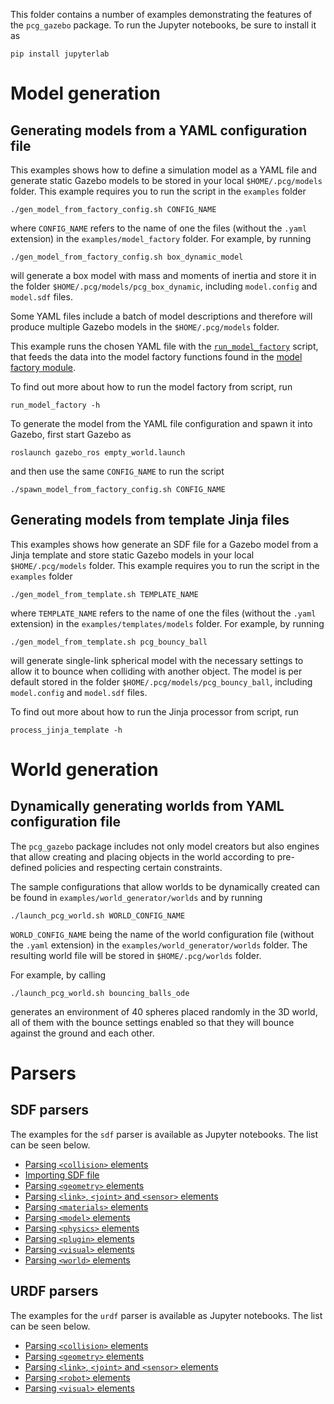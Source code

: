 This folder contains a number of examples demonstrating the features
of the `pcg_gazebo` package.
To run the Jupyter notebooks, be sure to install it as

```
pip install jupyterlab
```

# Model generation

## Generating models from a YAML configuration file

This examples shows how to define a simulation model as a YAML file
and generate static Gazebo models to be stored in your local `$HOME/.pcg/models`
folder.
This example requires you to run the script in the `examples` folder

```
./gen_model_from_factory_config.sh CONFIG_NAME
``` 
 
where `CONFIG_NAME` refers to the name of one the files (without the `.yaml` 
extension) in the `examples/model_factory` folder.
For example, by running

```
./gen_model_from_factory_config.sh box_dynamic_model
```

will generate a box model with mass and moments of inertia and store it in
the folder `$HOME/.pcg/models/pcg_box_dynamic`, including `model.config` and 
`model.sdf` files.

Some YAML files include a batch of model descriptions and therefore will
produce multiple Gazebo models in the `$HOME/.pcg/models` folder.

This example runs the chosen YAML file with the [`run_model_factory`](https://github.com/boschresearch/pcg_gazebo/blob/master/scripts/run_model_factory) script,
that feeds the data into the model factory functions found in the [model factory module](https://github.com/boschresearch/pcg_gazebo/blob/master/pcg_gazebo/generators/creators.py).

To find out more about how to run the model factory from script, run

```
run_model_factory -h
```

To generate the model from the YAML file configuration and spawn it into 
Gazebo, first start Gazebo as

```
roslaunch gazebo_ros empty_world.launch
```

and then use the same `CONFIG_NAME` to run the script

```
./spawn_model_from_factory_config.sh CONFIG_NAME
```

## Generating models from template Jinja files

This examples shows how generate an SDF file for a Gazebo model
from a Jinja template and store static Gazebo models in your local 
`$HOME/.pcg/models` folder.
This example requires you to run the script in the `examples` folder

```
./gen_model_from_template.sh TEMPLATE_NAME
``` 
 
where `TEMPLATE_NAME` refers to the name of one the files (without the `.yaml` 
extension) in the `examples/templates/models` folder.
For example, by running

```
./gen_model_from_template.sh pcg_bouncy_ball
```

will generate single-link spherical model with the necessary settings to allow
it to bounce when colliding with another object.
The model is per default stored in the folder `$HOME/.pcg/models/pcg_bouncy_ball`, including `model.config` and `model.sdf` files.

To find out more about how to run the Jinja processor from script, run

```
process_jinja_template -h
```

# World generation

## Dynamically generating worlds from YAML configuration file

The `pcg_gazebo` package includes not only model creators but also engines
that allow creating and placing objects in the world according to pre-defined
policies and respecting certain constraints.

The sample configurations that allow worlds to be dynamically created can be found
in `examples/world_generator/worlds` and by running 

```
./launch_pcg_world.sh WORLD_CONFIG_NAME
```

`WORLD_CONFIG_NAME` being the name of the world configuration file (without the `.yaml` extension) in the `examples/world_generator/worlds` folder.
The resulting world file will be stored in `$HOME/.pcg/worlds` folder.

For example, by calling

```
./launch_pcg_world.sh bouncing_balls_ode
```

generates an environment of 40 spheres placed randomly in the 3D world, all 
of them with the bounce settings enabled so that they will bounce against
the ground and each other.

# Parsers

## SDF parsers

The examples for the `sdf` parser is available as Jupyter notebooks.
The list can be seen below.

* [Parsing `<collision>` elements](https://github.com/boschresearch/pcg_gazebo/blob/master/examples/sdf_parser_collisions.ipynb)
* [Importing SDF file](https://github.com/boschresearch/pcg_gazebo/blob/master/examples/sdf_parser_convert_from_sdf_file.ipynb)
* [Parsing `<geometry>` elements](https://github.com/boschresearch/pcg_gazebo/blob/master/examples/sdf_parser_geometries.ipynb)
* [Parsing `<link>`, `<joint>` and `<sensor>` elements](https://github.com/boschresearch/pcg_gazebo/blob/master/examples/sdf_parser_links_joints_sensors.ipynb)
* [Parsing `<materials>` elements](https://github.com/boschresearch/pcg_gazebo/blob/master/examples/sdf_parser_materials.ipynb)
* [Parsing `<model>` elements](https://github.com/boschresearch/pcg_gazebo/blob/master/examples/sdf_parser_models.ipynb)
* [Parsing `<physics>` elements](https://github.com/boschresearch/pcg_gazebo/blob/master/examples/sdf_parser_physics_engines.ipynb)
* [Parsing `<plugin>` elements](https://github.com/boschresearch/pcg_gazebo/blob/master/examples/sdf_parser_plugins.ipynb)
* [Parsing `<visual>` elements](https://github.com/boschresearch/pcg_gazebo/blob/master/examples/sdf_parser_visuals.ipynb)
* [Parsing `<world>` elements](https://github.com/boschresearch/pcg_gazebo/blob/master/examples/sdf_parser_world.ipynb)

## URDF parsers

The examples for the `urdf` parser is available as Jupyter notebooks.
The list can be seen below.

* [Parsing `<collision>` elements](https://github.com/boschresearch/pcg_gazebo/blob/master/examples/urdf_parser_collision.ipynb)
* [Parsing `<geometry>` elements](https://github.com/boschresearch/pcg_gazebo/blob/master/examples/urdf_parser_geometries.ipynb)
* [Parsing `<link>`, `<joint>` and `<sensor>` elements](https://github.com/boschresearch/pcg_gazebo/blob/master/examples/urdf_parser_links_joints_sensors.ipynb)
* [Parsing `<robot>` elements](https://github.com/boschresearch/pcg_gazebo/blob/master/examples/urdf_parser_robots.ipynb)
* [Parsing `<visual>` elements](https://github.com/boschresearch/pcg_gazebo/blob/master/examples/urdf_parser_visual.ipynb)